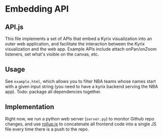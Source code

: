 # Embedding API

## API.js
This file implements a set of APIs that embed a Kyrix visualization into an outer web application, and facilitate the interaction between the Kyrix visualization and the web app. Example APIs include attach onPan/onZoom listeners, set what's visible on the canvas, etc.  

## Usage
See `example.html`, which allows you to filter NBA teams whose names start with a given input string (you need to have a kyrix backend serving the NBA app). Todo: package all dependencies together. 

## Implementation
Right now, we run a python web server (`server.py`) to monitor Github repo changes, and use [rollup.js](https://rollupjs.org/guide/en) to concatenate all frontend code into a single JS file every time there is a push to the repo. 
